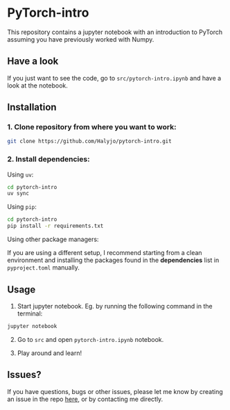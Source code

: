 # PyTorch-intro
This repository contains a jupyter notebook with an introduction to PyTorch assuming you have previously worked with Numpy.

## Have a look
If you just want to see the code, go to `src/pytorch-intro.ipynb` and have a look at the notebook.


## Installation
### 1. Clone repository from where you want to work:
```bash
git clone https://github.com/Halyjo/pytorch-intro.git 
```

### 2. Install dependencies:
Using `uv`:
```bash
cd pytorch-intro
uv sync
```

Using `pip`:
```bash
cd pytorch-intro
pip install -r requirements.txt
```


Using other package managers:

If you are using a different setup, I recommend starting from a clean environment and installing the packages found in the **dependencies** list in `pyproject.toml` manually.

## Usage
1. Start jupyter notebook. Eg. by running the following command in the terminal:

```bash
jupyter notebook
```

2. Go to `src` and open `pytorch-intro.ipynb` notebook.

3. Play around and learn!

## Issues?
If you have questions, bugs or other issues, please let me know by creating an issue in the repo [here](https://github.com/Halyjo/pytorch-intro/issues), or by contacting me directly.
